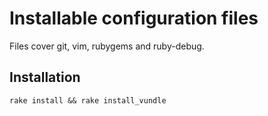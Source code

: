 # Installable configuration files

Files cover git, vim, rubygems and ruby-debug.

## Installation

    rake install && rake install_vundle
